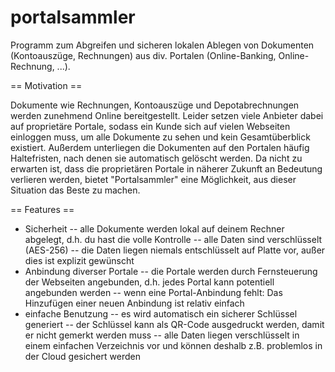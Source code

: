 portalsammler
=============

Programm zum Abgreifen und sicheren lokalen Ablegen von Dokumenten (Kontoauszüge, Rechnungen) 
aus div. Portalen (Online-Banking, Online-Rechnung, ...).


== Motivation ==

Dokumente wie Rechnungen, Kontoauszüge und Depotabrechnungen werden zunehmend Online bereitgestellt.
Leider setzen viele Anbieter dabei auf proprietäre Portale, sodass ein Kunde sich auf vielen Webseiten
einloggen muss, um alle Dokumente zu sehen und kein Gesamtüberblick existiert. Außerdem unterliegen
die Dokumenten auf den Portalen häufig Haltefristen, nach denen sie automatisch gelöscht werden. Da nicht
zu erwarten ist, dass die proprietären Portale in näherer Zukunft an Bedeutung verlieren werden, bietet
"Portalsammler" eine Möglichkeit, aus dieser Situation das Beste zu machen.

== Features ==

- Sicherheit
-- alle Dokumente werden lokal auf deinem Rechner abgelegt, d.h. du hast die volle Kontrolle
-- alle Daten sind verschlüsselt (AES-256)
-- die Daten liegen niemals entschlüsselt auf Platte vor, außer dies ist explizit gewünscht
- Anbindung diverser Portale
-- die Portale werden durch Fernsteuerung der Webseiten angebunden, d.h. jedes Portal kann potentiell angebunden werden
-- wenn eine Portal-Anbindung fehlt: Das Hinzufügen einer neuen Anbindung ist relativ einfach
- einfache Benutzung
-- es wird automatisch ein sicherer Schlüssel generiert
-- der Schlüssel kann als QR-Code ausgedruckt werden, damit er nicht gemerkt werden muss
-- alle Daten liegen verschlüsselt in einem einfachen Verzeichnis vor und können deshalb z.B. problemlos in der Cloud gesichert werden
